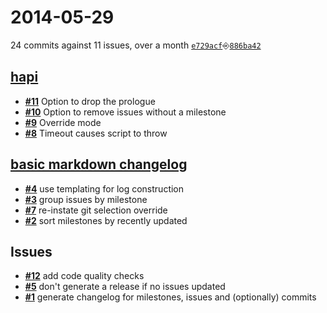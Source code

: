 # 2014-05-29
24 commits against 11 issues, over a month [`e729acf`](https://github.com/creativelive/mdchangelog/commit/e729acf)⎆[`886ba42`](https://github.com/creativelive/mdchangelog/commit/886ba42)

## [**hapi**](https://github.com/creativelive/mdchangelog/issues?milestone=2&state=open)
- [**#11**](https://github.com/creativelive/mdchangelog/issues/11) Option to drop the prologue
- [**#10**](https://github.com/creativelive/mdchangelog/issues/10) Option to remove issues without a milestone
- [**#9**](https://github.com/creativelive/mdchangelog/issues/9) Override mode
- [**#8**](https://github.com/creativelive/mdchangelog/issues/8) Timeout causes script to throw

## [**basic markdown changelog**](https://github.com/creativelive/mdchangelog/issues?milestone=1&state=open)
- [**#4**](https://github.com/creativelive/mdchangelog/issues/4) use templating for log construction
- [**#3**](https://github.com/creativelive/mdchangelog/issues/3) group issues by milestone
- [**#7**](https://github.com/creativelive/mdchangelog/issues/7) re-instate git selection override
- [**#2**](https://github.com/creativelive/mdchangelog/issues/2) sort milestones by recently updated


## Issues
- [**#12**](https://github.com/creativelive/mdchangelog/issues/12) add code quality checks
- [**#5**](https://github.com/creativelive/mdchangelog/issues/5) don&#39;t generate a release if no issues updated
- [**#1**](https://github.com/creativelive/mdchangelog/issues/1) generate changelog for milestones, issues and (optionally) commits

